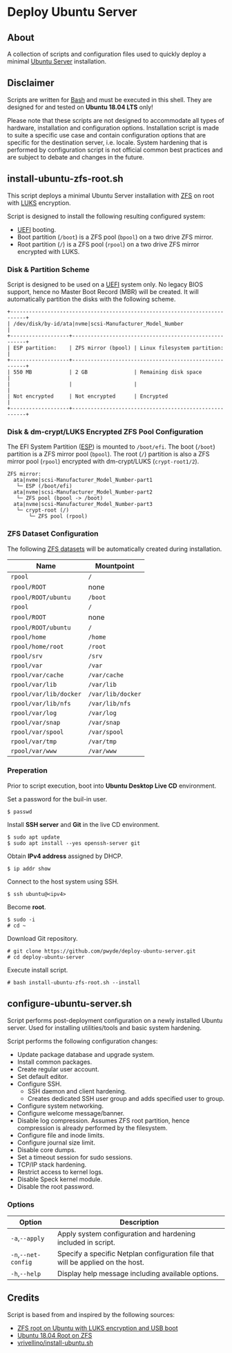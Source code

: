 # Deploy Ubuntu Server

## About
A collection of scripts and configuration files used to quickly deploy a minimal [Ubuntu Server](https://ubuntu.com/server) installation.

## Disclaimer
Scripts are written for [Bash](https://www.gnu.org/software/bash/) and must be executed in this shell. They are designed for and tested on **Ubuntu 18.04 LTS** only!

Please note that these scripts are not designed to accommodate all types of hardware, installation and configuration options. Installation script is made to suite a specific use case and contain configuration options that are specific for the destination server, i.e. locale. System hardening that is performed by configuration script is not official common best practices and are subject to debate and changes in the future.

## install-ubuntu-zfs-root.sh
This script deploys a minimal Ubuntu Server installation with [ZFS](https://zfsonlinux.org/) on root with [LUKS](https://gitlab.com/cryptsetup/cryptsetup/) encryption.

Script is designed to install the following resulting configured system:
- [UEFI](https://wiki.archlinux.org/index.php/Unified_Extensible_Firmware_Interface) booting.
- Boot partition (`/boot`) is a ZFS pool (`bpool`) on a two drive ZFS mirror.
- Root partition (`/`) is a ZFS pool (`rpool`) on a two drive ZFS mirror encrypted with LUKS.

### Disk & Partition Scheme
Script is designed to be used on a [UEFI](https://wiki.archlinux.org/index.php/Unified_Extensible_Firmware_Interface) system only. No legacy BIOS support, hence no Master Boot Record (MBR) will be created. It will automatically partition the disks with the following scheme.

```
+---------------------------------------------------------------------------+
| /dev/disk/by-id/ata|nvme|scsi-Manufacturer_Model_Number                   |
+-------------------+-------------------------------------------------------+
| ESP partition:    | ZFS mirror (bpool) | Linux filesystem partition:      |
+-------------------+-------------------------------------------------------+
| 550 MB            | 2 GB               | Remaining disk space             |
|                   |                    |                                  |
| Not encrypted     | Not encrypted      | Encrypted                        |
+-------------------+-------------------------------------------------------+
```

### Disk & dm-crypt/LUKS Encrypted ZFS Pool Configuration
The EFI System Partition ([ESP](https://wiki.archlinux.org/index.php/EFI_system_partition)) is mounted to `/boot/efi`. The boot (`/boot`) partition is a ZFS mirror pool (`bpool`). The root (`/`) partition is also a ZFS mirror pool (`rpool`) encrypted with dm-crypt/LUKS (`crypt-root1/2`).

```
ZFS mirror:
  ata|nvme|scsi-Manufacturer_Model_Number-part1
   └─ ESP (/boot/efi)
  ata|nvme|scsi-Manufacturer_Model_Number-part2
   └─ ZFS pool (bpool -> /boot)
  ata|nvme|scsi-Manufacturer_Model_Number-part3
   └─ crypt-root (/)
       └─ ZFS pool (rpool)
```

### ZFS Dataset Configuration
The following [ZFS datasets](https://wiki.archlinux.org/index.php/ZFS#Creating_datasets) will be automatically created during installation.

| **Name**                |  **Mountpoint**    |
| ---                     | ---                |
| `rpool`                 | `/`                |
| `rpool/ROOT`            | none               |
| `rpool/ROOT/ubuntu`     | `/boot`            |
| `rpool`                 | `/`                |
| `rpool/ROOT`            | none               |
| `rpool/ROOT/ubuntu`     | `/`                |
| `rpool/home`            | `/home`            |
| `rpool/home/root`       | `/root`            |
| `rpool/srv`             | `/srv`             |
| `rpool/var`             | `/var`             |
| `rpool/var/cache`       | `/var/cache`       |
| `rpool/var/lib`         | `/var/lib`         |
| `rpool/var/lib/docker`  | `/var/lib/docker`  |
| `rpool/var/lib/nfs`     | `/var/lib/nfs`     |
| `rpool/var/log`         | `/var/log`         |
| `rpool/var/snap`        | `/var/snap`        |
| `rpool/var/spool`       | `/var/spool`       |
| `rpool/var/tmp`         | `/var/tmp`         |
| `rpool/var/www`         | `/var/www`         |

### Preperation
Prior to script execution, boot into **Ubuntu Desktop Live CD** environment.

Set a password for the buil-in user.
```
$ passwd
```

Install **SSH server** and **Git** in the live CD environment.
```
$ sudo apt update
$ sudo apt install --yes openssh-server git
```

Obtain **IPv4 address** assigned by DHCP.
```
$ ip addr show
```

Connect to the host system using SSH.
```
$ ssh ubuntu@<ipv4>
```

Become **root**.
```
$ sudo -i
# cd ~
```

Download Git repository.
```
# git clone https://github.com/pwyde/deploy-ubuntu-server.git
# cd deploy-ubuntu-server
```

Execute install script.
```
# bash install-ubuntu-zfs-root.sh --install
```

## configure-ubuntu-server.sh
Script performs post-deployment configuration on a newly installed Ubuntu server. Used for installing utilities/tools and basic system hardening.

Script performs the following configuration changes:
- Update package database and upgrade system.
- Install common packages.
- Create regular user account.
- Set default editor.
- Configure SSH.
  - SSH daemon and client hardening.
  - Creates dedicated SSH user group and adds specified user to group.
- Configure system networking.
- Configure welcome message/banner.
- Disable log compression. Assumes ZFS root partition, hence compression is already performed by the filesystem.
- Configure file and inode limits.
- Configure journal size limit.
- Disable core dumps.
- Set a timeout session for sudo sessions.
- TCP/IP stack hardening.
- Restrict access to kernel logs.
- Disable Speck kernel module.
- Disable the root password.

### Options
| **Option**          | **Description**                                                                 |
| ---                 | ---                                                                             |
| `-a`,`--apply`      | Apply system configuration and hardening included in script.                    |
| `-n`,`--net-config` | Specify a specific Netplan configuration file that will be applied on the host. |
| `-h`,`--help`       | Display help message including available options.                               |

## Credits
Script is based from and inspired by the following sources:
- [ZFS root on Ubuntu with LUKS encryption and USB boot](https://www.coolgeeks101.com/howto/infrastructure/zfs-root-ubuntu-luks-encryption-usb-boot/)
- [Ubuntu 18.04 Root on ZFS](https://github.com/zfsonlinux/zfs/wiki/Ubuntu-18.04-Root-on-ZFS)
- [vrivellino/install-ubuntu.sh](https://gist.github.com/vrivellino/7dcf150da4cc1d07008315643bfdbfb5)

